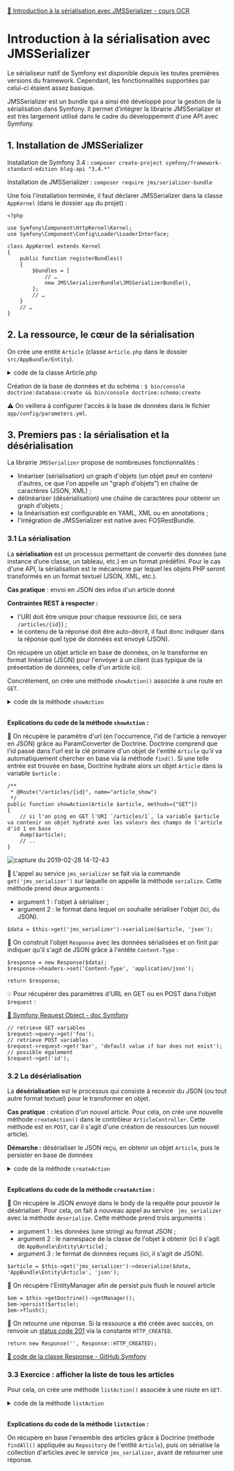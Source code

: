 [:link: Introduction à la sérialisation avec JMSSerializer - cours OCR](https://openclassrooms.com/fr/courses/4087036-construisez-une-api-rest-avec-symfony/4301996-introduction-a-la-serialisation-avec-jmsserializer)

# Introduction à la sérialisation avec JMSSerializer

Le sérialiseur natif de Symfony est disponible depuis les toutes premières versions du framework. Cependant, les fonctionnalités supportées par celui-ci étaient assez basique.

JMSSerializer est un bundle qui a ainsi été développé pour la gestion de la sérialisation dans Symfony. Il permet d’intégrer la librairie JMSSerializer et est très largement utilisé dans le cadre du développement d’une API avec Symfony.

## 1. Installation de JMSSerializer

Installation de Symfony 3.4 : `composer create-project symfony/framework-standard-edition blog-api "3.4.*"`

Installation de JMSSerializer : `composer require jms/serializer-bundle`

Une fois l'installation terminée, il faut déclarer JMSSerializer dans la classe `AppKernel` (dans le dossier `app` du projet) :

```
<?php

use Symfony\Component\HttpKernel\Kernel;
use Symfony\Component\Config\Loader\LoaderInterface;

class AppKernel extends Kernel
{
    public function registerBundles()
    {
        $bundles = [
            // …
            new JMS\SerializerBundle\JMSSerializerBundle(),
        ];
        // …
    }
    // …
}
```

## 2. La ressource, le cœur de la sérialisation

On crée une entité `Article` (classe `Article.php` dans le dossier `src/AppBundle/Entity`).

<details>
<summary>code de la classe Article.php</summary>
<?php

namespace AppBundle\Entity;

use Doctrine\ORM\Mapping as ORM;

/**
 * @ORM\Entity
 * @ORM\Table()
 */
class Article
{
    /**
     * @ORM\Column(type="integer")
     * @ORM\Id
     * @ORM\GeneratedValue(strategy="AUTO")
     */
    private $id;

    /**
     * @ORM\Column(type="string", length=100)
     */
    private $title;

    /**
     * @ORM\Column(type="text")
     */
    private $content;

    public function getId()
    {
        return $this->id;
    }

    public function getTitle()
    {
        return $this->title;
    }

    public function setTitle($title)
    {
        $this->title = $title;

        return $this;
    }

    public function getContent()
    {
        return $this->content;
    }

    public function setContent($content)
    {
        $this->content = $content;

        return $this;
    }
}
</details>

Création de la base de données et du schéma : `$ bin/console doctrine:database:create && bin/console doctrine:schema:create`

:warning: On veillera à configurer l'accès à la base de données dans le fichier `app/config/parameters.yml`.

## 3. Premiers pas : la sérialisation et la désérialisation

La librairie `JMSSerializer` propose de nombreuses fonctionnalités :
* linéariser (sérialisation) un graph d'objets (un objet peut en contenir d'autres, ce que l'on appelle un "graph d'objets") en chaîne de caractères (JSON, XML) ;
* délinéariser (désérialisation) une chaîne de caractères pour obtenir un graph d'objets ;
* la linéarisation est configurable en YAML, XML ou en annotations ;
* l'intégration de JMSSerializer est native avec FOSRestBundle.

### 3.1 La sérialisation

La **sérialisation** est un processus permettant de convertir des données (une instance d’une classe, un tableau, etc.) en un format prédéfini. Pour le cas d'une API, la sérialisation est le mécanisme par lequel les objets PHP seront transformés en un format textuel (JSON, XML, etc.).

**Cas pratique** : envoi en JSON des infos d'un article donné

**Contraintes REST à respecter :**

* l'URI doit être unique pour chaque ressource (ici, ce sera `/articles/{id}`) ;
* le contenu de la réponse doit être auto-décrit, il faut donc indiquer dans la réponse quel type de données est envoyé (JSON).

On récupère un objet article en base de données, on le transforme en format linéarisé (JSON) pour l'envoyer à un client (cas typique de la présentation de données, celle d'un article ici).

Concrètement, on crée une méthode `showAction()` associée à une route en `GET`.

<details>
<summary>code de la méthode <code>showAction</code></summary>
<?php

namespace AppBundle\Controller;

use AppBundle\Entity\Article;
use Symfony\Component\HttpFoundation\Request;
use Symfony\Component\HttpFoundation\Response;
use Symfony\Component\Routing\Annotation\Route;
use Symfony\Bundle\FrameworkBundle\Controller\Controller;

class ArticleController extends Controller
{
    /**
     * @Route("/articles/{id}", name="article_show", methods={"GET"})
     */
    public function showAction(Article $article)
    {
        // on serialise l'objet $article
        // $article est hydraté automatiquement grâce au ParamConverter de Doctrine
        $data = $this->get('jms_serializer')->serialize($article, 'json');

        // on retourne une réponse
        $response = new Response($data);
        $response->headers->set('Content-Type', 'application/json'); 

        return $response;
    }
}
</details>

<br />

**Explications du code de la méthode `showAction` :**

:small_blue_diamond: On récupère le paramètre d'url (en l'occurrence, l'id de l'article à renvoyer en JSON) grâce au ParamConverter de Doctrine. Doctrine comprend que l'id passé dans l'url est la clé primaire d'un objet de l'entité `Article` qu'il va automatiquement chercher en base via la méthode `find()`. Si une telle entrée est trouvée en base, Doctrine hydrate alors un objet `Article` dans la variable `$article` :

```
/**
 * @Route("/articles/{id}", name="article_show")
 */
public function showAction(Article $article, methods={"GET"})
{
    // si l'on ping en GET l'URI `/articles/1`, la variable $article va contenir un objet hydraté avec les valeurs des champs de l'article d'id 1 en base
    dump($article);
    // ..
}
```

![capture du 2019-02-28 14-12-43](https://user-images.githubusercontent.com/1475600/53568855-58418200-3b63-11e9-96af-38917d145f9c.png)

:small_blue_diamond: L'appel au service `jms_serializer` se fait via la commande `get('jms_serializer')` sur laquelle on appelle la méthode `serialize`. Cette méthode prend deux arguments :
  * argument 1 : l'objet à sérialiser ;
  * argument 2 : le format dans lequel on souhaite sérialiser l'objet (ici, du JSON).

```
$data = $this->get('jms_serializer')->serialize($article, 'json');
```

:small_blue_diamond: On construit l'objet `Response` avec les données sérialisées et on finit par indiquer qu'il s'agit de JSON grâce à l'entête `Content-Type` :

```
$response = new Response($data);
$response->headers->set('Content-Type', 'application/json');

return $response;
```

:bulb: Pour récupérer des paramètres d'URL en GET ou en POST dans l'objet `$request` :

[:link: Symfony Request Object - doc Symfony](https://symfony.com/doc/current/introduction/http_fundamentals.html#symfony-request-object)

```
// retrieve GET variables
$request->query->get('foo');
// retrieve POST variables
$request->request->get('bar', 'default value if bar does not exist');
// possible également
$request->get('id');
```

### 3.2 La désérialisation

La **désérialisation** est le processus qui consiste à recevoir du JSON (ou tout autre format textuel) pour le transformer en objet.

**Cas pratique** : création d'un nouvel article. Pour cela, on crée une nouvelle méthode `createAction()` dans le contrôleur `ArticleController`. Cette méthode est en `POST`, car il s'agit d'une création de ressources (un nouvel article).

**Démarche :** désérialiser le JSON reçu, en obtenir un objet `Article`, puis le persister en base de données

<details>
<summary>code de la méthode <code>createAction</code></summary>
<?php

namespace AppBundle\Controller;

use AppBundle\Entity\Article;
use Symfony\Component\HttpFoundation\Response;
use Sensio\Bundle\FrameworkExtraBundle\Configuration\Route;
use Symfony\Bundle\FrameworkBundle\Controller\Controller;
use Sensio\Bundle\FrameworkExtraBundle\Configuration\Method;

class ArticleController extends Controller
{
    /**
     * @Route("/articles", name="article_create", methods={"POST"})
     */
    public function createAction(Request $request)
    {
        // on récupère les datas reçues en POST
        $data = $request->getContent();

        // on désérialise les datas en hydratant un objet de l'entité Article
        $article = $this->get('jms_serializer')->deserialize($data, 'AppBundle\Entity\Article', 'json');

        // on récupère l'EntityManager
        $em = $this->getDoctrine()->getManager();
        // on persist puis on flush le nouvel article
        $em->persist($article);
        $em->flush();

        // on retourne une réponse
        return new Response('', Response::HTTP_CREATED);
    }
}
</details>

<br />

**Explications du code de la méthode `createAction` :**

:small_blue_diamond: On récupère le JSON envoyé dans le body de la requête pour pouvoir le désérialiser. Pour cela, on fait à nouveau appel au service ` jms_serializer` avec la méthode `deserialize`. Cette méthode prend trois arguments :
* argument 1 : les données (une string) au format JSON ;
* argument 2 : le namespace de la classe de l'objet à obtenir (ici il s'agit de   `AppBundle\Entity\Article`) ;
* argument 3 : le format de données reçues (ici, il s'agit de JSON).

```
$article = $this->get('jms_serializer')->deserialize($data, 'AppBundle\Entity\Article', 'json');
```

:small_blue_diamond: On récupère l'EntityManager afin de persist puis flush le nouvel article

```
$em = $this->getDoctrine()->getManager();
$em->persist($article);
$em->flush();
```

:small_blue_diamond: On retourne une réponse. Si la ressource a été créée avec succès, on renvoie un [status code 201](https://developer.mozilla.org/fr/docs/Web/HTTP/Status/201) via la constante `HTTP_CREATED`.

```
return new Response('', Response::HTTP_CREATED);
```

[:link: code de la classe Response - GitHub Symfony](https://github.com/symfony/http-foundation/blob/master/Response.php)

### 3.3 Exercice : afficher la liste de tous les articles

Pour cela, on crée une méthode `listAction()` associée à une route en `GET`.

<details>
<summary>code de la méthode <code>listAction</code></summary>
<?php

namespace AppBundle\Controller;

use AppBundle\Entity\Article;
use Symfony\Component\HttpFoundation\Request;
use Symfony\Component\HttpFoundation\Response;
use Symfony\Component\Routing\Annotation\Route;
use Symfony\Bundle\FrameworkBundle\Controller\Controller;

class ArticleController extends Controller
{
    // ..

    /**
     * @Route("/articles", name="article_list", methods={"GET"})
     */
    public function listAction()
    {
        // on récupère tous les articles en base à partir du repository de l'entité Article
        $articles = $this->getDoctrine()->getRepository('AppBundle:Article')->findAll();

        // on sérialise les datas à partir des objets de l'entité Article
        $data = $this->get('jms_serializer')->serialize($articles, 'json');

        // on retourne une réponse
        $response = new Response($data);
        $response->headers->set('Content-Type', 'application/json');
        return $response;
    }
}
</details>

<br />

**Explications du code de la méthode `listAction` :**

On récupère en base l'ensemble des articles grâce à Doctrine (méthode `findAll()` appliquée au `Repository` de l'entité `Article`), puis on sérialise la collection d'articles avec le service `jms_serializer`, avant de retourner une réponse.
